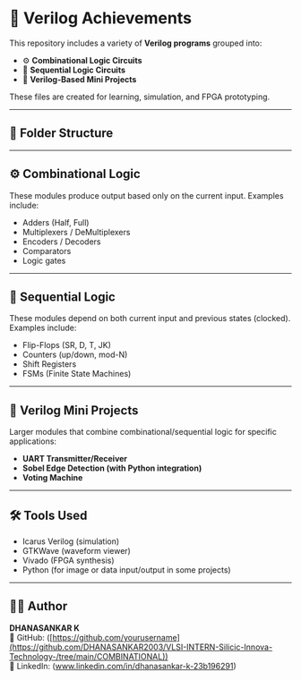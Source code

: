 # 🔧 Verilog Achievements

This repository includes a variety of **Verilog programs** grouped into:

- ⚙️ **Combinational Logic Circuits**
- 🔄 **Sequential Logic Circuits**
- 🚀 **Verilog-Based Mini Projects**

These files are created for learning, simulation, and FPGA prototyping.

---

## 📁 Folder Structure
---

## ⚙️ Combinational Logic

These modules produce output based only on the current input. Examples include:

- Adders (Half, Full)
- Multiplexers / DeMultiplexers
- Encoders / Decoders
- Comparators
- Logic gates

---

## 🔄 Sequential Logic

These modules depend on both current input and previous states (clocked). Examples include:

- Flip-Flops (SR, D, T, JK)
- Counters (up/down, mod-N)
- Shift Registers
- FSMs (Finite State Machines)

---

## 🚀 Verilog Mini Projects

Larger modules that combine combinational/sequential logic for specific applications:

- **UART Transmitter/Receiver**
- **Sobel Edge Detection (with Python integration)**
- **Voting Machine**

---

## 🛠 Tools Used

- Icarus Verilog (simulation)
- GTKWave (waveform viewer)
- Vivado (FPGA synthesis)
- Python (for image or data input/output in some projects)

---

## 👨‍💻 Author

**DHANASANKAR K**  
🔗 GitHub: ([https://github.com/yourusername](https://github.com/DHANASANKAR2003/VLSI-INTERN-Silicic-Innova-Technology-/tree/main/COMBINATIONAL))  
🔗 LinkedIn: (www.linkedin.com/in/dhanasankar-k-23b196291)  


